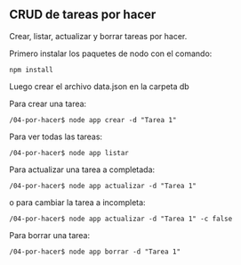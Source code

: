 ## CRUD de tareas por hacer

Crear, listar, actualizar y borrar tareas por hacer.

Primero instalar los paquetes de nodo con el comando:

```
npm install
```

Luego crear el archivo data.json en la carpeta db

Para crear una tarea:
```
/04-por-hacer$ node app crear -d "Tarea 1"
```
Para ver todas las tareas:
```
/04-por-hacer$ node app listar
```
Para actualizar una tarea a completada:
```
/04-por-hacer$ node app actualizar -d "Tarea 1"
```
o para cambiar la tarea a incompleta:
```
/04-por-hacer$ node app actualizar -d "Tarea 1" -c false
```
Para borrar una tarea:
```
/04-por-hacer$ node app borrar -d "Tarea 1"
```